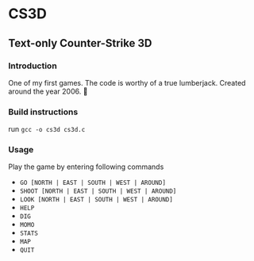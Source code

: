 # CS3D

## Text-only Counter-Strike 3D

### Introduction

One of my first games. The code is worthy of a true lumberjack. Created around the year 2006. 👾

### Build instructions

run `gcc -o cs3d cs3d.c`

### Usage

Play the game by entering following commands

- `GO [NORTH | EAST | SOUTH | WEST | AROUND]`
- `SHOOT [NORTH | EAST | SOUTH | WEST | AROUND]`
- `LOOK [NORTH | EAST | SOUTH | WEST | AROUND]`
- `HELP`
- `DIG`
- `MOMO`
- `STATS`
- `MAP`
- `QUIT`
